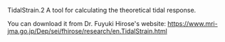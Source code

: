 TidalStrain.2
A tool for calculating the theoretical tidal response.

You can download it from Dr. Fuyuki Hirose's website:
https://www.mri-jma.go.jp/Dep/sei/fhirose/research/en.TidalStrain.html

